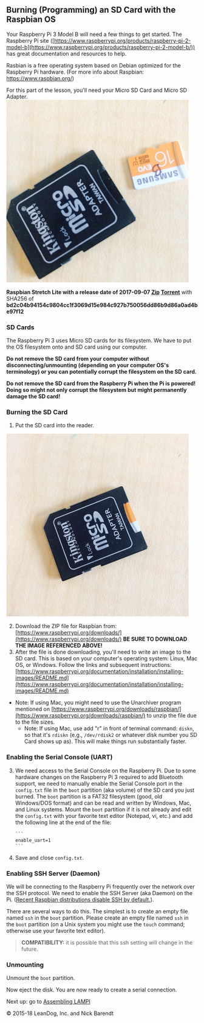 ## Burning (Programming) an SD Card with the Raspbian OS

Your Raspberry Pi 3 Model B will need a few things to get started. The Raspberry Pi site ([https://www.raspberrypi.org/products/raspberry-pi-2-model-b](https://www.raspberrypi.org/products/raspberry-pi-2-model-b/)) has great documentation and resources to help.

Rasbian is a free operating system based on Debian optimized for the Raspberry Pi hardware. (For more info about Raspbian: https://www.raspbian.org/)

For this part of the lesson, you'll need your Micro SD Card and Micro SD Adapter. ![SDCard and Reader](Images/SD_card_and_reader.jpg) 


**Raspbian Stretch Lite with a release date of 2017-09-07 [Zip](https://downloads.raspberrypi.org/raspbian_lite/images/raspbian_lite-2017-09-08/2017-09-07-raspbian-stretch-lite.zip) [Torrent](https://downloads.raspberrypi.org/raspbian_lite/images/raspbian_lite-2017-09-08/2017-09-07-raspbian-stretch-lite.zip.torrent)**
with SHA256 of **bd2c04b94154c9804cc1f3069d15e984c927b750056dd86b9d86a0ad4be97f12**


### SD Cards

The Raspberry Pi 3 uses Micro SD cards for its filesystem.  We have to put the OS filesystem onto and SD card using our computer.

**Do not remove the SD card from your computer without disconnecting/unmounting (depending on your computer OS's terminology) or you can potentially corrupt the filesystem on the SD card.**

**Do not remove the SD card from the Raspberry Pi when the Pi is powered!  Doing so might not only corrupt the filesystem but might permanently damage the SD card!**

### Burning the SD Card

1. Put the SD card into the reader. 

![SDCard in Reader](Images/SD_card_in_reader.jpg)

2. Download the ZIP file for Raspbian from: [https://www.raspberrypi.org/downloads/](https://www.raspberrypi.org/downloads/) **BE SURE TO DOWNLOAD THE IMAGE REFERENCED ABOVE!**
3. After the file is done downloading, you'll need to write an image to the SD card. This is based on your computer's operating system: Linux, Mac OS, or Windows. Follow the links and subsequent instructions: [https://www.raspberrypi.org/documentation/installation/installing-images/README.md](https://www.raspberrypi.org/documentation/installation/installing-images/README.md)
  * Note: If using Mac, you might need to use the Unarchiver program mentioned on [https://www.raspberrypi.org/downloads/raspbian/](https://www.raspberrypi.org/downloads/raspbian/) to unzip the file due to the file sizes.
	* Note: If using Mac, use add "r" in front of terminal command: `diskn`, so that it's `rdiskn` (e.g., `/dev/rdisk2` or whatever disk number you SD Card shows up as). This will make things run substantially faster. 

### Enabling the Serial Console (UART)

3. We need access to the Serial Console on the Raspberry Pi.  Due to some hardware changes on the Raspberry Pi 3 required to add Bluetooth support, we need to manually enable the Serial Console port in the ```config.txt``` file in the ```boot``` partition (aka volume) of the SD card you just burned.  The ```boot``` partition is a FAT32 filesystem (good, old Windows/DOS format) and can be read and written by Windows, Mac, and Linux systems.  Mount the ```boot``` partition if it is not already and edit the ```config.txt``` with your favorite text editor (Notepad, vi, etc.) and add the following line at the end of the file:

       ```
       enable_uart=1
       ```

4. Save and close ```config.txt```.

### Enabling SSH Server (Daemon)

We will be connecting to the Raspberry Pi frequently over the network over the SSH protocol.  We need to enable the SSH Server (aka Daemon) on the Pi.  ([Recent Raspbian distributions disable SSH by default.](https://www.raspberrypi.org/documentation/remote-access/ssh/)).  

There are several ways to do this.  The simplest is to create an empty file named ```ssh``` in the ```boot``` partition.  Please create an empty file named ```ssh``` in the ```boot``` partition (on a Unix system you might use the ```touch``` command; otherwise use your favorite text editor).

> **COMPATIBILITY:** it is possible that this ssh setting will change in the future.

###  Unmounting

Unmount the ```boot``` partition.

Now eject the disk. You are now ready to create a serial connection. 	

Next up: go to [Assembling LAMPI](../01.2_Assemble_LAMPI/README.md)

&copy; 2015-18 LeanDog, Inc. and Nick Barendt
